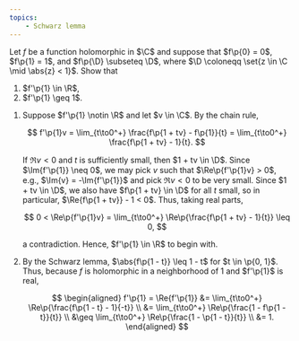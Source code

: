 ```yaml
---
topics:
    - Schwarz lemma
---
```


<problem>

Let $f$ be a function holomorphic in $\C$ and suppose that $f\p{0} = 0$, $f\p{1} = 1$, and $f\p{\D} \subseteq \D$, where $\D \coloneqq \set{z \in \C \mid \abs{z} < 1}$. Show that

1. $f'\p{1} \in \R$,
2. $f'\p{1} \geq 1$.

</problem>

<solution>

1. Suppose $f'\p{1} \notin \R$ and let $v \in \C$. By the chain rule,

    $$
    f'\p{1}v
        = \lim_{t\to0^+} \frac{f\p{1 + tv} - f\p{1}}{t}
        = \lim_{t\to0^+} \frac{f\p{1 + tv} - 1}{t}.
    $$

    If $\Re{v} < 0$ and $t$ is sufficiently small, then $1 + tv \in \D$. Since $\Im{f'\p{1}} \neq 0$, we may pick $v$ such that $\Re\p{f'\p{1}v} > 0$, e.g., $\Im{v} = -\Im{f'\p{1}}$ and pick $\Re{v} < 0$ to be very small. Since $1 + tv \in \D$, we also have $f\p{1 + tv} \in \D$ for all $t$ small, so in particular, $\Re{f\p{1 + tv}} - 1 < 0$. Thus, taking real parts,

    $$
    0
        < \Re\p{f'\p{1}v}
        = \lim_{t\to0^+} \Re\p{\frac{f\p{1 + tv} - 1}{t}}
        \leq 0,
    $$

    a contradiction. Hence, $f'\p{1} \in \R$ to begin with.

2. By the Schwarz lemma, $\abs{f\p{1 - t}} \leq 1 - t$ for $t \in \p{0, 1}$. Thus, because $f$ is holomorphic in a neighborhood of $1$ and $f'\p{1}$ is real,

    $$
    \begin{aligned}
        f'\p{1}
            = \Re{f'\p{1}}
            &= \lim_{t\to0^+} \Re\p{\frac{f\p{1 - t} - 1}{-t}} \\
            &= \lim_{t\to0^+} \Re\p{\frac{1 - f\p{1 - t}}{t}} \\
            &\geq \lim_{t\to0^+} \Re\p{\frac{1 - \p{1 - t}}{t}} \\
            &= 1.
    \end{aligned}
    $$

</solution>
